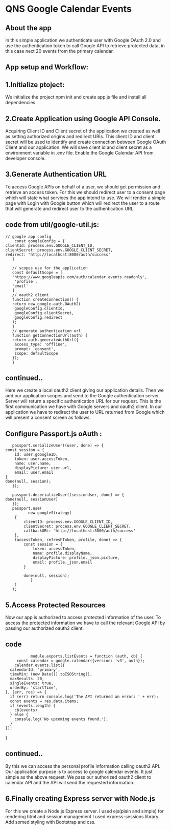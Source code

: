 # QNS Google Calendar Events
## About the app
In this simple application we authenticate user with Google OAuth 2.0 and use the authentication token to call Google API to retrieve protected data, in this case next 20 events from the primary calendar.
## App setup and Workflow:
##  1.Initialize ptoject:
   We initialize the project npm init and create app.js file and install all dependencies.
##  2.Create Application using Google API Console.
  Acquiring Client ID and Client secret of the application we created as well as setting authorized origins and   redirect URIs. This client ID and client secret will be used to identify and create connection between Google OAuth Client and our application.
  We will save client id and client secret as a environment variable in .env file.
  Enable the Google Calendar API from developer console.
##  3.Generate Authentication URL
 To access Google APIs on behalf of a user, we should get permission and retrieve an access token. For this we should redirect user to a consent page which will state what services the app intend to use.
 We will render a simple page with Login with Google button which will redirect the user to a route that will generate and redirect user to the authentication URL.
 
## code from util/google-util.js:
    

    // google app config
        const googleConfig = {
    clientId: process.env.GOOGLE_CLIENT_ID,
    clientSecret: process.env.GOOGLE_CLIENT_SECRET,
    redirect: 'http://localhost:8080/auth/success'
       }

       // scopes use for the application
       const defaultScope = [
       'https://www.googleapis.com/auth/calendar.events.readonly',
        'profile',
       'email'
       ]
       // oauth2 client
       function createConnection() {
       return new google.auth.OAuth2(
        googleConfig.clientId,
        googleConfig.clientSecret,
        googleConfig.redirect
       );
       }
       // generate authentication url
       function getConnectionUrl(auth) {
       return auth.generateAuthUrl({
        access_type: 'offline',
        prompt: 'consent',
        scope: defaultScope
       });
       }


## continued..
  Here we create a local oauth2 client giving our application details. Then we add our application scopes and send to the Google authentication server. Server will return a specific authentication URL for our request. This is the first communication we have with Google servers and oauth2 client. In our application we have to redirect the user to URL returned from Google which will present a consent screen as follows.
## Configure Passport.js oAuth :
       passport.serializeUser((user, done) => {
    const session = {
        id: user.gooogleID,
        token: user.accessToken,
        name: user.name,
        displayPicture: user.url,
        email: user.email
    }
    done(null, session);
       });

       passport.deserializeUser((sessionUser, done) => {
    done(null, sessionUser)
       });
       passport.use(
              new googleStrategy(
        {
            clientID: process.env.GOOGLE_CLIENT_ID,
            clientSecret: process.env.GOOGLE_CLIENT_SECRET,
            callbackURL: 'http://localhost:3000/auth/success'
        },
        (accessToken, refreshToken, profile, done) => {
            const session = {
                token: accessToken,
                name: profile.displayName,
                displayPicture: profile._json.picture,
                email: profile._json.email
            }

            done(null, session);
               }
        )
       );
##  5.Access Protected Resources
  Now our app is authorized to access protected information of the user. To access the protected information we have to call the            relevant Google API by passing our authorized oauth2 client.
## code
               module.exports.listEvents = function (auth, cb) {
         const calendar = google.calendar({version: 'v3', auth});
        calendar.events.list({
      calendarId: 'primary',
      timeMin: (new Date()).toISOString(),
      maxResults: 20,
      singleEvents: true,
      orderBy: 'startTime',
    }, (err, res) => {
      if (err) return console.log('The API returned an error: ' + err);
      const events = res.data.items;
      if (events.length) {
        cb(events)
      } else {
        console.log('No upcoming events found.');
      }
    });
  }
## continued..
  By this we can access the personal profile information calling oauth2 API.
       Our application purpose is to access to google calendar events. It just simple as the above request. We pass our authorized                 oauth2 client to calendar API and the API will send the requested information.
##  6.Finally creating Express server with Node.js
 For this we create a Node.js Express server. I used ejs(plain and simple) for rendering html and session management I used express-sessions library. 
      Add somed styling with Bootstrap and css.
